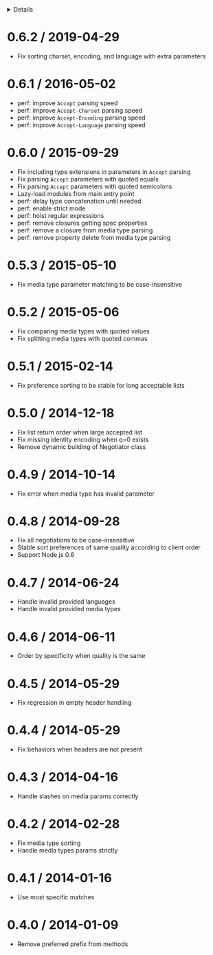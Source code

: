 <!-- START doctoc generated TOC please keep comment here to allow auto update -->
<!-- DON'T EDIT THIS SECTION, INSTEAD RE-RUN doctoc TO UPDATE -->
<details>
<summary>Details</summary>

- [0.6.2 / 2019-04-29](#062--2019-04-29)
- [0.6.1 / 2016-05-02](#061--2016-05-02)
- [0.6.0 / 2015-09-29](#060--2015-09-29)
- [0.5.3 / 2015-05-10](#053--2015-05-10)
- [0.5.2 / 2015-05-06](#052--2015-05-06)
- [0.5.1 / 2015-02-14](#051--2015-02-14)
- [0.5.0 / 2014-12-18](#050--2014-12-18)
- [0.4.9 / 2014-10-14](#049--2014-10-14)
- [0.4.8 / 2014-09-28](#048--2014-09-28)
- [0.4.7 / 2014-06-24](#047--2014-06-24)
- [0.4.6 / 2014-06-11](#046--2014-06-11)
- [0.4.5 / 2014-05-29](#045--2014-05-29)
- [0.4.4 / 2014-05-29](#044--2014-05-29)
- [0.4.3 / 2014-04-16](#043--2014-04-16)
- [0.4.2 / 2014-02-28](#042--2014-02-28)
- [0.4.1 / 2014-01-16](#041--2014-01-16)
- [0.4.0 / 2014-01-09](#040--2014-01-09)

</details>
<!-- END doctoc generated TOC please keep comment here to allow auto update -->

0.6.2 / 2019-04-29
==================

  * Fix sorting charset, encoding, and language with extra parameters

0.6.1 / 2016-05-02
==================

  * perf: improve `Accept` parsing speed
  * perf: improve `Accept-Charset` parsing speed
  * perf: improve `Accept-Encoding` parsing speed
  * perf: improve `Accept-Language` parsing speed

0.6.0 / 2015-09-29
==================

  * Fix including type extensions in parameters in `Accept` parsing
  * Fix parsing `Accept` parameters with quoted equals
  * Fix parsing `Accept` parameters with quoted semicolons
  * Lazy-load modules from main entry point
  * perf: delay type concatenation until needed
  * perf: enable strict mode
  * perf: hoist regular expressions
  * perf: remove closures getting spec properties
  * perf: remove a closure from media type parsing
  * perf: remove property delete from media type parsing

0.5.3 / 2015-05-10
==================

  * Fix media type parameter matching to be case-insensitive

0.5.2 / 2015-05-06
==================

  * Fix comparing media types with quoted values
  * Fix splitting media types with quoted commas

0.5.1 / 2015-02-14
==================

  * Fix preference sorting to be stable for long acceptable lists

0.5.0 / 2014-12-18
==================

  * Fix list return order when large accepted list
  * Fix missing identity encoding when q=0 exists
  * Remove dynamic building of Negotiator class

0.4.9 / 2014-10-14
==================

  * Fix error when media type has invalid parameter

0.4.8 / 2014-09-28
==================

  * Fix all negotiations to be case-insensitive
  * Stable sort preferences of same quality according to client order
  * Support Node.js 0.6

0.4.7 / 2014-06-24
==================

  * Handle invalid provided languages
  * Handle invalid provided media types

0.4.6 / 2014-06-11
==================

  *  Order by specificity when quality is the same

0.4.5 / 2014-05-29
==================

  * Fix regression in empty header handling

0.4.4 / 2014-05-29
==================

  * Fix behaviors when headers are not present

0.4.3 / 2014-04-16
==================

  * Handle slashes on media params correctly

0.4.2 / 2014-02-28
==================

  * Fix media type sorting
  * Handle media types params strictly

0.4.1 / 2014-01-16
==================

  * Use most specific matches

0.4.0 / 2014-01-09
==================

  * Remove preferred prefix from methods
